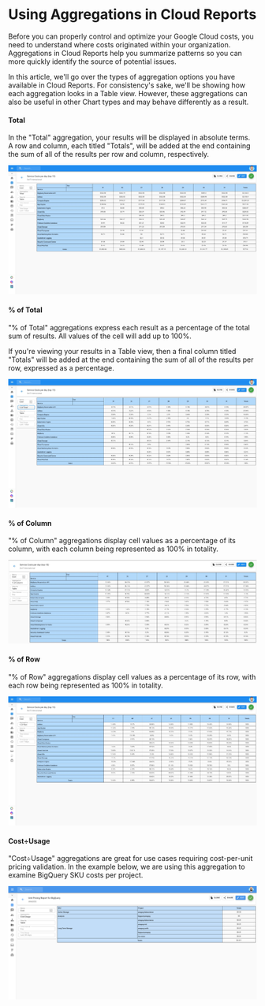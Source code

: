 # Using Aggregations in Cloud Reports

Before you can properly control and optimize your Google Cloud costs, you need to understand where costs originated within your organization. Aggregations in Cloud Reports help you summarize patterns so you can more quickly identify the source of potential issues.

In this article, we'll go over the types of aggregation options you have available in Cloud Reports. For consistency's sake, we'll be showing how each aggregation looks in a Table view. However, these aggregations can also be useful in other Chart types and may behave differently as a result.

#### Total

In the "Total" aggregation, your results will be displayed in absolute terms. A row and column, each titled "Totals", will be added at the end containing the sum of all of the results per row and column, respectively. 

![](../.gitbook/assets/cloudreports_totals.jpg)

#### 

#### % of Total

"% of Total" aggregations express each result as a percentage of the total sum of results. All values of the cell will add up to 100%.

If you're viewing your results in a Table view, then a final column titled "Totals" will be added at the end containing the sum of all of the results per row, expressed as a percentage. 

![](../.gitbook/assets/percoftotal_cloudreports.jpg)

#### 

#### % of Column

"% of Column" aggregations display cell values as a percentage of its column, with each column being represented as 100% in totality.

![](../.gitbook/assets/cloudreports_percofcolumn.jpg)



#### % of Row

"% of Row" aggregations display cell values as a percentage of its row, with each row being represented as 100% in totality.

![](../.gitbook/assets/percofrow_cloudreports.jpg)



#### Cost÷Usage

"Cost÷Usage" aggregations are great for use cases requiring cost-per-unit pricing validation. In the example below, we are using this aggregation to examine BigQuery SKU costs per project.

![](../.gitbook/assets/cost-usage-report.png)

